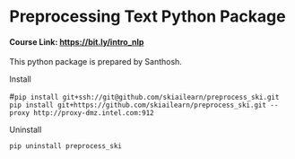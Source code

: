 # Preprocessing Text Python Package

#### Course Link: https://bit.ly/intro_nlp

This python package is prepared by Santhosh.

Install

#`pip install git+ssh://git@github.com/skiailearn/preprocess_ski.git`
`pip install git+https://github.com/skiailearn/preprocess_ski.git --proxy http://proxy-dmz.intel.com:912`

Uninstall 

`pip uninstall preprocess_ski`

